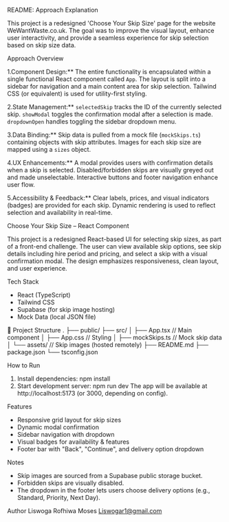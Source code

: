 README: Approach Explanation

This project is a redesigned 'Choose Your Skip Size' page for the website WeWantWaste.co.uk. The goal was to improve the visual layout, enhance user interactivity, and provide a seamless experience for skip selection based on skip size data.

Approach Overview

1.Component Design:**
   The entire functionality is encapsulated within a single functional React component called `App`.
   The layout is split into a sidebar for navigation and a main content area for skip selection.
   Tailwind CSS (or equivalent) is used for utility-first styling.

2.State Management:**
   `selectedSkip` tracks the ID of the currently selected skip.
   `showModal` toggles the confirmation modal after a selection is made.
   `dropdownOpen` handles toggling the sidebar dropdown menu.

3.Data Binding:**
   Skip data is pulled from a mock file (`mockSkips.ts`) containing objects with skip attributes.
   Images for each skip size are mapped using a `sizes` object.

4.UX Enhancements:**
   A modal provides users with confirmation details when a skip is selected.
   Disabled/forbidden skips are visually greyed out and made unselectable.
   Interactive buttons and footer navigation enhance user flow.

5.Accessibility & Feedback:**
   Clear labels, prices, and visual indicators (badges) are provided for each skip.
   Dynamic rendering is used to reflect selection and availability in real-time.


Choose Your Skip Size – React Component

This project is a redesigned React-based UI for selecting skip sizes, as part of a front-end challenge. The user can view available skip options, see skip details including hire period and pricing, and select a skip with a visual confirmation modal. The design emphasizes responsiveness, clean layout, and user experience.

Tech Stack
- React (TypeScript)
- Tailwind CSS
- Supabase (for skip image hosting)
- Mock Data (local JSON file)

📁 Project Structure
.
├── public/
├── src/
│   ├── App.tsx           // Main component
│   ├── App.css           // Styling
│   ├── mockSkips.ts      // Mock skip data
│   └── assets/           // Skip images (hosted remotely)
├── README.md
├── package.json
└── tsconfig.json

How to Run
1. Install dependencies:
npm install
2. Start development server:
npm run dev
The app will be available at http://localhost:5173 (or 3000, depending on config).

Features
- Responsive grid layout for skip sizes
- Dynamic modal confirmation
- Sidebar navigation with dropdown
- Visual badges for availability & features
- Footer bar with "Back", "Continue", and delivery option dropdown

Notes
- Skip images are sourced from a Supabase public storage bucket.
- Forbidden skips are visually disabled.
- The dropdown in the footer lets users choose delivery options (e.g., Standard, Priority, Next Day).

Author
Liswoga Rofhiwa Moses
Liswogar1@gmail.com
